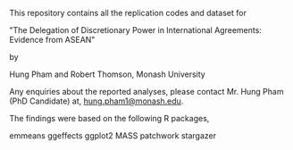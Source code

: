 This repository contains all the replication codes and dataset for

"The Delegation of Discretionary Power in International Agreements: 
Evidence from ASEAN" 

by

Hung Pham and Robert Thomson,
Monash University 

Any enquiries about the reported analyses, please contact Mr. Hung Pham (PhD Candidate) at,
hung.pham1@monash.edu.

The findings were based on the following R packages,

emmeans
ggeffects
ggplot2
MASS
patchwork
stargazer
